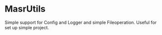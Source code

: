 MasrUtils
=========

Simple support for Config and Logger and simple Fileoperation. Useful for set up simple project.

